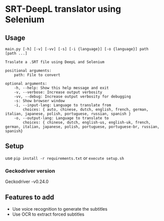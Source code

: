 # SRT-DeepL translator using Selenium

## Usage
```
main.py [-h] [-v] [-vv] [-s] [-i {language}] [-o {language}] path [path ...]

Traslate a .SRT file using DeepL and Selenium

positional arguments:
    path: File to convert

optional arguments:
    -h, --help: Show this help message and exit
    -v, --verbose: Increase output verbosity
    -vv, --debug: Increase output verbosity for debugging
    -s: Show browser window
    -i, --input-lang: Language to translate from
        choices: { auto, chinese, dutch, english, french, german, italian, japanese, polish, portuguese, russian, spanish }
    -o, --output-lang: Language to translate to
        choices: { chinese, dutch, english-us, english-uk, french, german, italian, japanese, polish, portuguese, portuguese-br, russian, spanish}
```

## Setup
use ```pip install -r requirements.txt``` or ```execute setup.sh```

### Geckodriver version

Geckodriver -v0.24.0

## Features to add
- Use voice recognition to generate the subtitles
- Use OCR to extract forced subtitles
